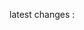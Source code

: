latest changes :

<!-- 1 . we are only maintain the states regarding india only , if we select any other country what about the related states
(cascading validation of dropdowns)
solution : create dummy data for each counrry have own sates , sates must have 5 or 6 -->

<!-- 2 . implement global search ( not only names..... search entire fields in userlist ) -->

<!-- 3 . remove password error message (minimum 5 characters) -->

<!-- 4 . in action.js file we wrote logic for login , so we can maintain that logic in component only not in action.js -->

<!-- 5 . put details not into the table in dashboards we need to create form with prefilled fields -->

<!-- 6 . mainain separate paginaion component -->

<!-- 7 . encrypt the password in db.json tooo -->

<!-- 8 . global constant names should be capital leters ex : baseurl .... -->

<!-- 9 . rename the filename Store.js to reducer.js
store.js for creating store
actions.js
reducer.js
import the store.js in index.js -->
<!-- 10 . somewhere chirag found index stuff naming convention .... -->

<!-- 11 . maintain file strucure -->
